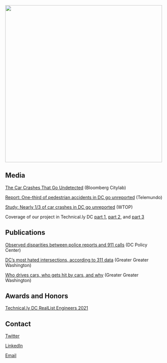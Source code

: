 <img src="https://user-images.githubusercontent.com/44366610/152694796-6bf6b256-a87d-4acc-8fcc-b0fd4f054136.jpg" width="500">

## Media
[The Car Crashes That Go Undetected](https://www.bloomberg.com/news/articles/2021-07-15/how-many-traffic-crashes-are-going-unreported) (Bloomberg Citylab)

[Report: One-third of pedestrian accidents in DC go unreported](https://www.telemundowashingtondc.com/noticias/local/reporte-un-tercio-de-accidentes-peatonales-en-dc-no-quedan-reportados/2087103/) (Telemundo)

[Study: Nearly 1/3 of car crashes in DC go unreported](https://wtop.com/dc/2021/10/study-says-nearly-1-3-of-crashes-involving-pedestrians-and-cyclists-go-unreported-in-dc/) (WTOP)

Coverage of our project in Technical.ly DC [part 1](https://technical.ly/dc/2021/05/07/this-code-for-dc-project-is-updating-the-citys-car-crash-data-for-safer-streets/), [part 2](https://technical.ly/dc/2021/07/09/crashbot-automated-data/), and [part 3](https://technical.ly/dc/2021/08/16/code-dc-volunteers/)


## Publications
[Observed disparities between police reports and 911 calls](https://www.dcpolicycenter.org/publications/crash-report-disparities/) (DC Policy Center)

[DC’s most hated intersections, according to 311 data](https://ggwash.org/view/80785/dcs-top-ten-most-hated-intersections-according-to-311-data) (Greater Greater Washington)

[Who drives cars, who gets hit by cars, and why](https://ggwash.org/view/80438/who-drives-cars-who-gets-hit-by-cars-and-why) (Greater Greater Washington)

## Awards and Honors
[Technical.ly DC RealList Engineers 2021](https://technical.ly/dc/2021/10/13/reallist-engineers-influential-technologists/)

## Contact 

[Twitter](https://twitter.com/cljack)

[LinkedIn](https://www.linkedin.com/in/cljackson/)

[Email](mailto:charlotte@datadrivenstreets.org)
